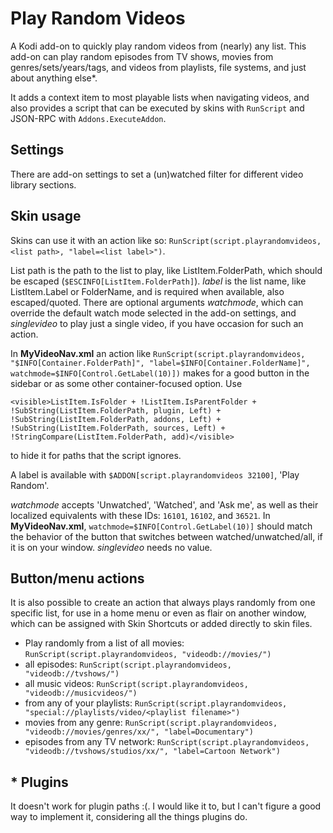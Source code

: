 # Play Random Videos
A Kodi add-on to quickly play random videos from (nearly) any list. This add-on can
play random episodes from TV shows, movies from genres/sets/years/tags, and videos
from playlists, file systems, and just about anything else*.

It adds a context item to most playable lists when navigating videos, and also provides a script
that can be executed by skins with `RunScript` and JSON-RPC with `Addons.ExecuteAddon`.

## Settings
There are add-on settings to set a (un)watched filter for different video library sections.

## Skin usage
Skins can use it with an action like so: `RunScript(script.playrandomvideos, <list path>,
"label=<list label>")`.

List path is the path to the list to play, like ListItem.FolderPath, which should be
escaped (`$ESCINFO[ListItem.FolderPath]`). *label* is the list name, like
ListItem.Label or FolderName, and is required when available, also escaped/quoted. There are optional
arguments *watchmode*, which can override the default watch mode selected in the add-on settings,
and *singlevideo* to play just a single video, if you have occasion for such an action.

In **MyVideoNav.xml** an action like `RunScript(script.playrandomvideos, "$INFO[Container.FolderPath]",
"label=$INFO[Container.FolderName]", watchmode=$INFO[Control.GetLabel(10)])`
makes for a good button in the sidebar or as some other container-focused option. Use

    <visible>ListItem.IsFolder + !ListItem.IsParentFolder + !SubString(ListItem.FolderPath, plugin, Left) + !SubString(ListItem.FolderPath, addons, Left) + !SubString(ListItem.FolderPath, sources, Left) + !StringCompare(ListItem.FolderPath, add)</visible>

to hide it for paths that the script ignores.

A label is available with `$ADDON[script.playrandomvideos 32100]`, 'Play Random'.

*watchmode* accepts 'Unwatched', 'Watched', and 'Ask me', as well
as their localized equivalents with these IDs: `16101`, `16102`, and `36521`.
In **MyVideoNav.xml**, `watchmode=$INFO[Control.GetLabel(10)]` should
match the behavior of the button that switches between watched/unwatched/all,
if it is on your window. *singlevideo* needs no value.

## Button/menu actions

It is also possible to create an action that always plays randomly from one specific list, for use
in a home menu or even as flair on another window, which can be assigned with Skin Shortcuts
or added directly to skin files.

- Play randomly from a list of all movies: `RunScript(script.playrandomvideos, "videodb://movies/")`
- all episodes: `RunScript(script.playrandomvideos, "videodb://tvshows/")`
- all music videos: `RunScript(script.playrandomvideos, "videodb://musicvideos/")`
- from any of your playlists: `RunScript(script.playrandomvideos, "special://playlists/video/<playlist filename>")`
- movies from any genre: `RunScript(script.playrandomvideos, "videodb://movies/genres/xx/", "label=Documentary")`
- episodes from any TV network: `RunScript(script.playrandomvideos, "videodb://tvshows/studios/xx/", "label=Cartoon Network")`

## * Plugins
It doesn't work for plugin paths :(. I would like it to, but I can't figure a good
way to implement it, considering all the things plugins do.
